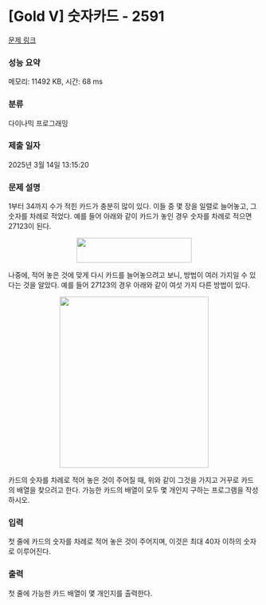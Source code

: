 # [Gold V] 숫자카드 - 2591 

[문제 링크](https://www.acmicpc.net/problem/2591) 

### 성능 요약

메모리: 11492 KB, 시간: 68 ms

### 분류

다이나믹 프로그래밍

### 제출 일자

2025년 3월 14일 13:15:20

### 문제 설명

<p>1부터 34까지 수가 적힌 카드가 충분히 많이 있다. 이들 중 몇 장을 일렬로 늘어놓고, 그 숫자를 차례로 적었다. 예를 들어 아래와 같이 카드가 놓인 경우 숫자를 차례로 적으면 27123이 된다.</p>

<p style="text-align: center;"><img alt="" src="https://upload.acmicpc.net/b38581e3-c174-4675-bce2-796b0beb989b/-/preview/" style="width: 231px; height: 50px;"></p>

<p>나중에, 적어 놓은 것에 맞게 다시 카드를 늘어놓으려고 보니, 방법이 여러 가지일 수 있다는 것을 알았다. 예를 들어 27123의 경우 아래와 같이 여섯 가지 다른 방법이 있다.</p>

<p style="text-align: center;"><img alt="" src="https://upload.acmicpc.net/23d68675-e8dd-46c3-badc-8eaa0a86cc6f/-/preview/" style="width: 299px; height: 343px;"></p>

<p>카드의 숫자를 차례로 적어 놓은 것이 주어질 때, 위와 같이 그것을 가지고 거꾸로 카드의 배열을 찾으려고 한다. 가능한 카드의 배열이 모두 몇 개인지 구하는 프로그램을 작성하시오.</p>

### 입력 

 <p>첫 줄에 카드의 숫자를 차례로 적어 놓은 것이 주어지며, 이것은 최대 40자 이하의 숫자로 이루어진다.</p>

### 출력 

 <p>첫 줄에 가능한 카드 배열이 몇 개인지를 출력한다.</p>

